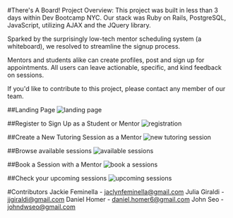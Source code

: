 #There's A Board!
Project Overview:
This project was built in less than 3 days within Dev Bootcamp NYC. Our stack was Ruby on Rails, PostgreSQL, JavaScript, utilizing AJAX and the JQuery library.

Sparked by the surprisingly low-tech mentor scheduling system (a whiteboard), we resolved to streamline the signup process.

Mentors and students alike can create profiles, post and sign up for appointments. All users can leave actionable, specific, and kind feedback on sessions.

If you'd like to contribute to this project, please contact any member of our team.

##Landing Page
![landing page](http://i.imgur.com/ZZCSQAe.png)

##Register to Sign Up as a Student or Mentor
![registration](http://i.imgur.com/IMh7lJZ.png)

##Create a New Tutoring Session as a Mentor
![new tutoring session](http://i.imgur.com/MCM7CO8.png)

##Browse available sessions
![available sessions](http://i.imgur.com/j9isQ93.png)

##Book a Session with a Mentor
![book a sessions](http://i.imgur.com/b6bTwdr.png)

##Check your upcoming sessions
![upcoming sessions](http://i.imgur.com/MQKBL6v.png)

#Contributors
Jackie Feminella - jaclynfeminella@gmail.com
Julia Giraldi - jjgiraldi@gmail.com
Daniel Homer - daniel.homer6@gmail.com
John Seo - johndwseo@gmail.com

